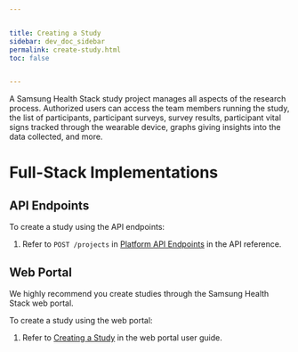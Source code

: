 ```yaml
---


title: Creating a Study
sidebar: dev_doc_sidebar
permalink: create-study.html
toc: false


---
```




A Samsung Health Stack study project manages all aspects of the research process. Authorized users can access the team members running the study, the list of participants, participant surveys, survey results, participant vital signs tracked through the wearable device, graphs giving insights into the data collected, and more.

# Full-Stack Implementations
## API Endpoints

To create a study using the API endpoints:

1. Refer to `POST /projects` in [Platform API Endpoints](../all-endpoints/platform-api-endpoints.md) in the API reference.

## Web Portal

We highly recommend you create studies through the Samsung Health Stack web portal.

To create a study using the web portal:

1. Refer to [Creating a Study](../../../../portal-guide/study-management/creating-a-study.md) in the web portal user guide.
